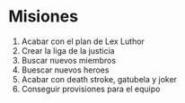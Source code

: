 # Misiones

1. Acabar con el plan de Lex Luthor
2. Crear la liga de la justicia
3. Buscar nuevos miembros
4. Buescar nuevos heroes
5. Acabar con death stroke, gatubela y joker
6. Conseguir provisiones para el equipo
